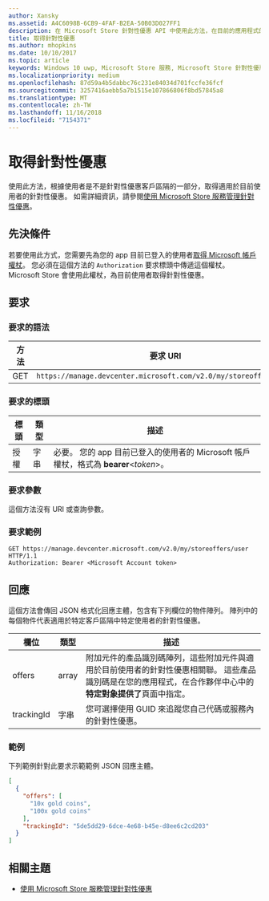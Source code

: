 ```yaml
---
author: Xansky
ms.assetid: A4C6098B-6CB9-4FAF-B2EA-50B03D027FF1
description: 在 Microsoft Store 針對性優惠 API 中使用此方法，在目前的應用程式的內容中，取得適用於目前使用者的針對性優惠。
title: 取得針對性優惠
ms.author: mhopkins
ms.date: 10/10/2017
ms.topic: article
keywords: Windows 10 uwp, Microsoft Store 服務, Microsoft Store 針對性優惠 API, 取得針對性優惠
ms.localizationpriority: medium
ms.openlocfilehash: 87d59a4b5dabbc76c231e84034d701fccfe36fcf
ms.sourcegitcommit: 3257416aebb5a7b1515e107866806f8bd57845a8
ms.translationtype: MT
ms.contentlocale: zh-TW
ms.lasthandoff: 11/16/2018
ms.locfileid: "7154371"
---
```

# <a name="get-targeted-offers"></a>取得針對性優惠

使用此方法，根據使用者是不是針對性優惠客戶區隔的一部分，取得適用於目前使用者的針對性優惠。 如需詳細資訊，請參閱[使用 Microsoft Store 服務管理針對性優惠](manage-targeted-offers-using-windows-store-services.md)。

## <a name="prerequisites"></a>先決條件

若要使用此方式，您需要先為您的 app 目前已登入的使用者[取得 Microsoft 帳戶權杖](manage-targeted-offers-using-windows-store-services.md#obtain-a-microsoft-account-token)。 您必須在這個方法的 ```Authorization``` 要求標頭中傳遞這個權杖。 Microsoft Store 會使用此權杖，為目前使用者取得針對性優惠。

## <a name="request"></a>要求


### <a name="request-syntax"></a>要求的語法

| 方法 | 要求 URI                                                                |
|--------|----------------------------------------------------------------------------|
| GET    | ```https://manage.devcenter.microsoft.com/v2.0/my/storeoffers/user``` |


### <a name="request-header"></a>要求的標頭

| 標頭        | 類型   | 描述  |
|---------------|--------|--------------|
| 授權 | 字串 | 必要。 您的 app 目前已登入的使用者的 Microsoft 帳戶權杖，格式為 **bearer**&lt;*token*&gt;。 |


### <a name="request-parameters"></a>要求參數

這個方法沒有 URI 或查詢參數。

### <a name="request-example"></a>要求範例

```syntax
GET https://manage.devcenter.microsoft.com/v2.0/my/storeoffers/user HTTP/1.1
Authorization: Bearer <Microsoft Account token>
```

## <a name="response"></a>回應

這個方法會傳回 JSON 格式化回應主體，包含有下列欄位的物件陣列。 陣列中的每個物件代表適用於特定客戶區隔中特定使用者的針對性優惠。

| 欄位      | 類型   | 描述         |
|------------|--------|------------------|
| offers      | array  | 附加元件的產品識別碼陣列，這些附加元件與適用於目前使用者的針對性優惠相關聯。 這些產品識別碼是在您的應用程式，在合作夥伴中心中的**特定對象提供了**頁面中指定。            |
| trackingId  | 字串 | 您可選擇使用 GUID 來追蹤您自己代碼或服務內的針對性優惠。 |


### <a name="example"></a>範例

下列範例針對此要求示範範例 JSON 回應主體。

```json
[
  {
    "offers": [
      "10x gold coins",
      "100x gold coins"
    ],
    "trackingId": "5de5dd29-6dce-4e68-b45e-d8ee6c2cd203"
  }
]
```

## <a name="related-topics"></a>相關主題

* [使用 Microsoft Store 服務管理針對性優惠](manage-targeted-offers-using-windows-store-services.md)

 

 
